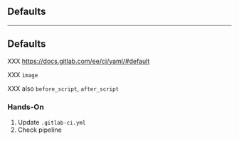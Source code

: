 <!-- .slide: id="gitlab_defaults" class="vertical-center" -->

<i class="fa-duotone fa-send-backward fa-8x fa-duotone-colors-inverted" style="float: right; color: grey;"></i>

## Defaults

---

## Defaults

XXX https://docs.gitlab.com/ee/ci/yaml/#default

XXX `image`

XXX also `before_script`, `after_script`

### Hands-On

1. Update `.gitlab-ci.yml`
1. Check pipeline
